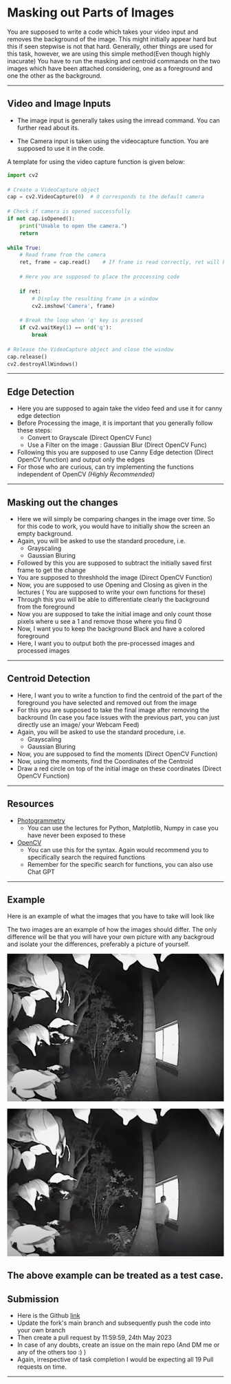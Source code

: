 # Masking out Parts of Images

You are supposed to write a code which takes your video input and removes the background of the image. This might initially appear hard but this if seen stepwise is not that hard. Generally, other things are used for this task, however, we are using this simple method(Even though highly inacurate)
You have to run the masking and centroid commands on the two images which have been attached considering, one as a foreground and one the other as the background.

---

## Video and Image Inputs

- The image input is generally takes using the imread command. You can further read about its.

- The Camera input is taken using the videocapture function. You are supposed to use it in the code.

A template for using the video capture function is given below:
```python
import cv2

# Create a VideoCapture object
cap = cv2.VideoCapture(0)  # 0 corresponds to the default camera

# Check if camera is opened successfully
if not cap.isOpened():
    print("Unable to open the camera.")
    return

while True:
    # Read frame from the camera
    ret, frame = cap.read()    # If frame is read correctly, ret will be True

    # Here you are supposed to place the processing code

    if ret:
        # Display the resulting frame in a window
        cv2.imshow('Camera', frame)

    # Break the loop when 'q' key is pressed
    if cv2.waitKey(1) == ord('q'):
        break

# Release the VideoCapture object and close the window
cap.release()
cv2.destroyAllWindows()
```

---

## Edge Detection

- Here you are supposed to again take the video feed and use it for canny edge detection
- Before Processing the image, it is important that you generally follow these steps:
    - Convert to Grayscale (Direct OpenCV Func)
    - Use a Filter on the image : Gaussian Blur (Direct OpenCV Func)
- Following this you are supposed to use Canny Edge detection (Direct OpenCV function) and output only the edges
- For those who are curious, can try implementing the functions independent of OpenCV *(Highly Recommended)*

---

## Masking out the changes

- Here we will simply be comparing changes in the image over time. So for this code to work, you would have to initially show the screen an empty background.
- Again, you will be asked to use the standard procedure, i.e.
    - Grayscaling
    - Gaussian Bluring
- Followed by this you are supposed to subtract the initially saved first frame to get the change
- You are supposed to threshhold the image (Direct OpenCV Function)
- Now, you are supposed to use Opening and Closing as given in the lectures ( You are supposed to write your own functions for these)
- Through this you will be able to differentiate clearly the background from the foreground
- Now you are supposed to take the initial image and only count those pixels where u see a 1 and remove those where you find 0
- Now, I want you to keep the background Black and have a colored foreground
- Here, I want you to output both the pre-processed images and processed images

---

## Centroid Detection

- Here, I want you to write a function to find the centroid of the part of the foreground you have selected and removed out from the image
- For this you are supposed to take the final image after removing the backround
(In case you face issues with the previous part, you can just directly use an image/ your Webcam Feed)
- Again, you will be asked to use the standard procedure, i.e.
    - Grayscaling
    - Gaussian Bluring
- Now, you are supposed to find the moments (Direct OpenCV Function)
- Now, using the moments, find the Coordinates of the Centroid
- Draw a red circle on top of the initial image on these coordinates (Direct OpenCV Function)

---

## Resources

- [Photogrammetry](https://www.ipb.uni-bonn.de/photo12-2021/)
    - You can use the lectures for Python, Matplotlib, Numpy in case you have never been exposed to these
- [OpenCV](https://www.geeksforgeeks.org/opencv-python-tutorial/)
    - You can use this for the syntax. Again would recommend you to specifically search the required functions
    - Remember for the specific search for functions, you can also use Chat GPT

---

## Example

Here is an example of what the images that you have to take will look like

The two images are an example of how the images should differ. The only difference will be that you will have your own picture with any backgroud and isolate your the differences, preferably a picture of yourself. 


![alt text](./example.png)


![alt text](./example1.png)


The above example can be treated as a test case.
---

## Submission

- Here is the Github <a href="https://github.com/AerialRobotics-IITK/Induction_Y22">link</a>
- Update the fork's main branch and subsequently push the code into your own branch
- Then create a pull request by 11:59:59, 24th May 2023
- In case of any doubts, create an issue on the main repo (And DM me or any of the others too :) )
- Again, irrespective of task completion I would be expecting all 19 Pull requests on time.

---